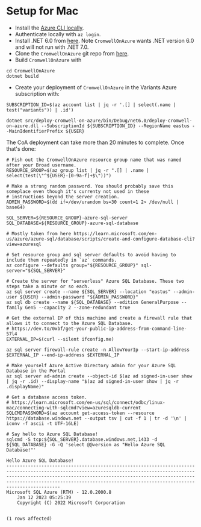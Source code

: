 # Setup for Mac

* Install the [Azure CLI locally](https://learn.microsoft.com/en-us/cli/azure/install-azure-cli-macos). 
* Authenticate locally with `az login`.
* Install .NET 6.0 from [here](https://dotnet.microsoft.com/en-us/download/dotnet). Note `CromwellOnAzure` wants .NET
  version 6.0 and will not run with .NET 7.0.
* Clone the `CromwellOnAzure` git repo from [here](https://github.com/microsoft/CromwellOnAzure).
* Build `CromwellOnAzure` with

```
cd CromwellOnAzure
dotnet build
```

* Create your deployment of `CromwellOnAzure` in the Variants Azure subscription with:

```
SUBSCRIPTION_ID=$(az account list | jq -r '.[] | select(.name | test("variants")) | .id')

dotnet src/deploy-cromwell-on-azure/bin/Debug/net6.0/deploy-cromwell-on-azure.dll --SubscriptionId ${SUBSCRIPTION_ID} --RegionName eastus --MainIdentifierPrefix ${USER}
```

The CoA deployment can take more than 20 minutes to complete. Once that's done:

```
# Fish out the CromwellOnAzure resource group name that was named after your Broad username.
RESOURCE_GROUP=$(az group list | jq -r ".[] | .name | select(test(\"^${USER}-[0-9a-f]+$\"))")

# Make a strong random password. You should probably save this someplace even though it's currenty not used in these
# instructions beyond the server creation. 
ADMIN_PASSWORD=$(dd if=/dev/urandom bs=30 count=1 2> /dev/null | base64)

SQL_SERVER=${RESOURCE_GROUP}-azure-sql-server
SQL_DATABASE=${RESOURCE_GROUP}-azure-sql-database

# Mostly taken from here https://learn.microsoft.com/en-us/azure/azure-sql/database/scripts/create-and-configure-database-cli?view=azuresql

# Set resource group and sql server defaults to avoid having to include them repeatedly in `az` commands.
az configure --defaults group="${RESOURCE_GROUP}" sql-server="${SQL_SERVER}"

# Create the server for "serverless" Azure SQL Database. These two steps take a minute or so each.
az sql server create --name ${SQL_SERVER} --location "eastus" --admin-user ${USER} --admin-password "${ADMIN_PASSWORD}"
az sql db create --name ${SQL_DATABASE} --edition GeneralPurpose --family Gen5 --capacity 2 --zone-redundant true

# Get the external IP of this machine and create a firewall rule that allows it to connect to the Azure SQL Database. 
# https://dev.to/0xbf/get-your-public-ip-address-from-command-line-57l4
EXTERNAL_IP=$(curl --silent ifconfig.me)

az sql server firewall-rule create -n AllowYourIp --start-ip-address $EXTERNAL_IP --end-ip-address $EXTERNAL_IP

# Make yourself Azure Active Directory admin for your Azure SQL Database in the Portal
az sql server ad-admin create --object-id $(az ad signed-in-user show | jq -r .id) --display-name "$(az ad signed-in-user show | jq -r .displayName)"

# Get a database access token.
# https://learn.microsoft.com/en-us/sql/connect/odbc/linux-mac/connecting-with-sqlcmd?view=azuresqldb-current
SQLCMDPASSWORD=$(az account get-access-token --resource https://database.windows.net --output tsv | cut -f 1 | tr -d '\n' | iconv -f ascii -t UTF-16LE)

# Say hello to Azure SQL Database!
sqlcmd -S tcp:${SQL_SERVER}.database.windows.net,1433 -d ${SQL_DATABASE} -G -Q 'select @@version as "Hello Azure SQL Database!"'
                         
Hello Azure SQL Database!                                                                                                                                                                                                                                                                                   
------------------------------------------------------------------------------------------------------------------------------------------------------------------------------------------------------------------------------------------------------------------------------------------------------------
Microsoft SQL Azure (RTM) - 12.0.2000.8 
	Jan 12 2023 05:25:39 
	Copyright (C) 2022 Microsoft Corporation


(1 rows affected)

```
